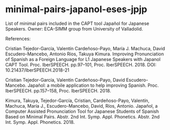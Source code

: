 # minimal-pairs-japanol-eses-jpjp
List of minimal pairs included in the CAPT tool Japañol for Japanese Speakers. Owner: ECA-SIMM group from University of Valladolid.

References:

Cristian Tejedor-García, Valentín Cardeñoso-Payo, María J. Machuca, David Escudero-Mancebo, Antonio Ríos, Takuya Kimura. Improving Pronunciation of Spanish as a Foreign Language for L1 Japanese Speakers with Japanol CAPT Tool. Proc. IberSPEECH. pp.97–101, Proc. IberSPEECH. 2018. DOI: 10.21437/IberSPEECH.2018-21

Cristian Tejedor-García, Valentín Cardeñoso-Payo, David Escudero-Mancebo. Japañol: a mobile application to help improving Spanish. Proc. IberSPEECH. pp.157–158, Proc. IberSPEECH. 2018. 


Kimura, Takuya, Tejedor-García, Cristian, Cardeñoso-Payo, Valentín, Machuca, María J., Escudero-Mancebo, David, Ríos, Antonio. Japañol, a Computer Assisted Pronunciation Tool for Japanese Students of Spanish Based on Minimal Pairs. Abstr. 2nd Int. Symp. Appl. Phonetics. Abstr. 2nd Int. Symp. Appl. Phonetics. 2018. 

